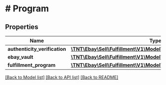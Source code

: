 # # Program

## Properties

Name | Type | Description | Notes
------------ | ------------- | ------------- | -------------
**authenticity_verification** | [**\TNT\Ebay\Sell\Fulfillment\V1\Model\PostSaleAuthenticationProgram**](PostSaleAuthenticationProgram.md) |  | [optional]
**ebay_vault** | [**\TNT\Ebay\Sell\Fulfillment\V1\Model\EbayVaultProgram**](EbayVaultProgram.md) |  | [optional]
**fulfillment_program** | [**\TNT\Ebay\Sell\Fulfillment\V1\Model\EbayFulfillmentProgram**](EbayFulfillmentProgram.md) |  | [optional]

[[Back to Model list]](../../README.md#models) [[Back to API list]](../../README.md#endpoints) [[Back to README]](../../README.md)
